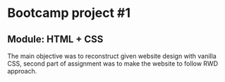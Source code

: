 # Bootcamp project #1
## Module: HTML + CSS

The main objective was to reconstruct given website design with vanilla CSS, second part of assignment was to make the website to follow RWD approach.
